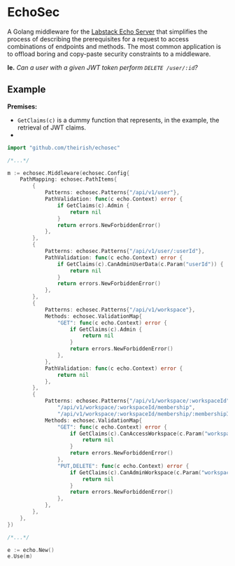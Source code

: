 # EchoSec
A Golang middleware for the [Labstack Echo Server](https://echo.labstack.com/) that simplifies the process of describing
the prerequisites for a request to access combinations of endpoints and methods.
The most common application is to offload boring and copy-paste security constraints to a middleware.

**Ie.** *Can a user with a given JWT token perform `DELETE /user/:id`?*

## Example

**Premises:**

* `GetClaims(c)` is a dummy function that represents, in the example, the retrieval of JWT claims.
* 

```go
import "github.com/theirish/echosec"

/*...*/

m := echosec.Middleware(echosec.Config{
    PathMapping: echosec.PathItems{
        {
            Patterns: echosec.Patterns{"/api/v1/user"},
            PathValidation: func(c echo.Context) error {
                if GetClaims(c).Admin {
                    return nil
                }
                return errors.NewForbiddenError()
            },
        },
        {
            Patterns: echosec.Patterns{"/api/v1/user/:userId"},
            PathValidation: func(c echo.Context) error {
                if GetClaims(c).CanAdminUserData(c.Param("userId")) {
                    return nil
                }
                return errors.NewForbiddenError()
            },
        },
        {
            Patterns: echosec.Patterns{"/api/v1/workspace"},
            Methods: echosec.ValidationMap{
                "GET": func(c echo.Context) error {
                    if GetClaims(c).Admin {
                        return nil
                    }
                    return errors.NewForbiddenError()
                },
            },
            PathValidation: func(c echo.Context) error {
                return nil
            },
        },
        {
            Patterns: echosec.Patterns{"/api/v1/workspace/:workspaceId",
                "/api/v1/workspace/:workspaceId/membership",
                "/api/v1/workspace/:workspaceId/membership/:membershipId"},
            Methods: echosec.ValidationMap{
                "GET": func(c echo.Context) error {
                    if GetClaims(c).CanAccessWorkspace(c.Param("workspaceId")) {
                        return nil
                    }
                    return errors.NewForbiddenError()
                },
                "PUT,DELETE": func(c echo.Context) error {
                    if GetClaims(c).CanAdminWorkspace(c.Param("workspaceId")) {
                        return nil
                    }
                    return errors.NewForbiddenError()
                },
            },
        },
    },
})

/*...*/

e := echo.New()
e.Use(m)
```